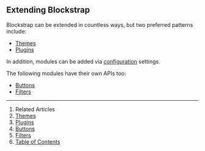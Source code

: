 ## Extending Blockstrap

Blockstrap can be extended in countless ways, but two preferred patterns include:

* [Themes](themes/)
* [Plugins](plugins/)

In addition, modules can be added via [configuration](../core/configuration/) settings.

The following modules have their own APIs too:

* [Buttons](buttons/)
* [Filters](filters/)

--------------------------------------------------------------------------------

1. Related Articles
2. [Themes](themes/)
3. [Plugins](plugins/)
3. [Buttons](buttons/)
3. [Filters](filters/)
4. [Table of Contents](../../)